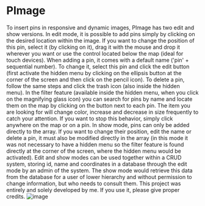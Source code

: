 # PImage
To insert pins in responsive and dynamic images, PImage has two edit and show versions. In edit mode, it is possible to add pins simply by clicking on the desired location within the image. If you want to change the position of this pin, select it (by clicking on it), drag it with the mouse and drop it wherever you want or use the control located below the map (ideal for touch devices). When adding a pin, it comes with a default name ('pin' + sequential number). To change it, select this pin and click the edit button (first activate the hidden menu by clicking on the ellipsis button at the corner of the screen and then click on the pencil icon). To delete a pin, follow the same steps and click the trash icon (also inside the hidden menu). In the filter feature (available inside the hidden menu, when you click on the magnifying glass icon) you can search for pins by name and locate them on the map by clicking on the button next to each pin. The item you are looking for will change color, increase and decrease in size frequently to catch your attention. If you want to stop this behavior, simply click anywhere on the map or on a pin. In show mode, pins can only be added directly to the array. If you want to change their position, edit the name or delete a pin, it must also be modified directly in the array (in this mode it was not necessary to have a hidden menu so the filter feature is found directly at the corner of the screen, where the hidden menu would be activated). Edit and show modes can be used together within a CRUD system, storing id, name and coordinates in a database through the edit mode by an admin of the system. The show mode would retrieve this data from the database for a user of lower hierarchy and without permission to change information, but who needs to consult them. This project was entirely and solely developed by me. If you use it, please give proper credits.
![image](https://user-images.githubusercontent.com/71194114/210357956-4a4ed2c1-2b00-4c89-89d0-b0040108a957.png)
